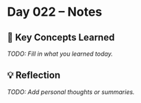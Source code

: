 # Day 022 – Notes

## 🔑 Key Concepts Learned

_TODO: Fill in what you learned today._

## 💡 Reflection

_TODO: Add personal thoughts or summaries._
